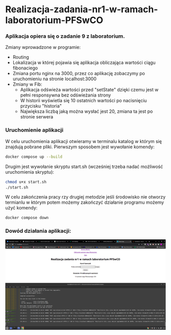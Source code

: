 # Realizacja-zadania-nr1-w-ramach-laboratorium-PFSwCO
### Aplikacja opiera się o zadanie 9 z laboratorium.
Zmiany wprowadzone w programie:
- Routing
- Lokalizacja w której pojawia się aplikacja obliczająca wartości ciągu fibonaciego
- Zmiana portu nginx na 3000, przez co aplikację zobaczymy po uruchomieniu na stronie localhost:3000
- Zmiany w Fib:
    - Aplikacja odświeża wartości przed "setState" dzięki czemu jest w pełni responsywna bez odświeżania strony
    - W historii wyświetla się 10 ostatnich wartości po nacisnięciu przycisku "historia"
    - Największa liczbą jaką można wysłać jest 20, zmiana ta jest po stronie serwera

### Uruchomienie aplikacji
W celu uruchomienia aplikacji otwieramy w terminalu katalog w którym się znajdują pobrane pliki.
Pierwszym sposobem jest wywołanie komendy:
```bash
docker compose up --build
```
Drugim jest wywołanie skryptu start.sh (wcześniej trzeba nadać możliwość uruchomienia skryptu):
```bash
chmod u+x start.sh
./start.sh
```
W celu zakończenia pracy rzy drugiej metodzie jeśli środowisko nie otworzy termianlu w którym potem możemy zakończyć działanie programu możemy użyć komendy:
```bash
docker compose down
```
### Dowód działania aplikacji:
![alt text](https://github.com/Flossyy/Realizacja-zadania-nr1-w-ramach-laboratorium-PFSwCO/blob/e54b0a97d1ccc92df978eccda19c25a2eef534f1/img.png)

